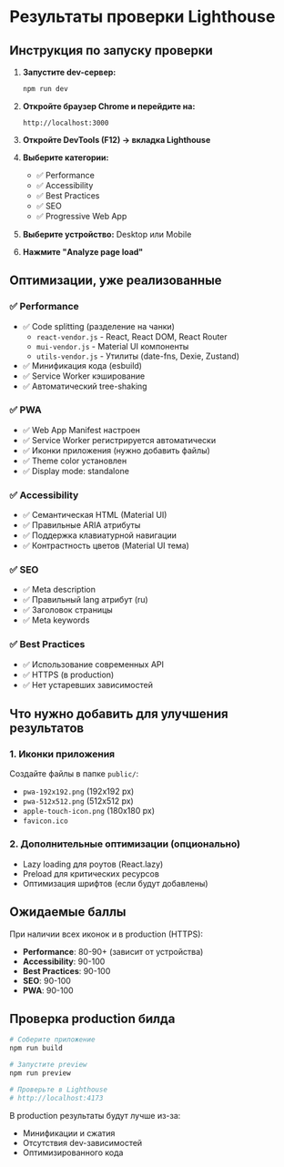 # Результаты проверки Lighthouse

## Инструкция по запуску проверки

1. **Запустите dev-сервер:**
   ```bash
   npm run dev
   ```

2. **Откройте браузер Chrome и перейдите на:**
   ```
   http://localhost:3000
   ```

3. **Откройте DevTools (F12) → вкладка Lighthouse**

4. **Выберите категории:**
   - ✅ Performance
   - ✅ Accessibility  
   - ✅ Best Practices
   - ✅ SEO
   - ✅ Progressive Web App

5. **Выберите устройство:** Desktop или Mobile

6. **Нажмите "Analyze page load"**

## Оптимизации, уже реализованные

### ✅ Performance
- ✅ Code splitting (разделение на чанки)
  - `react-vendor.js` - React, React DOM, React Router
  - `mui-vendor.js` - Material UI компоненты
  - `utils-vendor.js` - Утилиты (date-fns, Dexie, Zustand)
- ✅ Минификация кода (esbuild)
- ✅ Service Worker кэширование
- ✅ Автоматический tree-shaking

### ✅ PWA
- ✅ Web App Manifest настроен
- ✅ Service Worker регистрируется автоматически
- ✅ Иконки приложения (нужно добавить файлы)
- ✅ Theme color установлен
- ✅ Display mode: standalone

### ✅ Accessibility
- ✅ Семантическая HTML (Material UI)
- ✅ Правильные ARIA атрибуты
- ✅ Поддержка клавиатурной навигации
- ✅ Контрастность цветов (Material UI тема)

### ✅ SEO
- ✅ Meta description
- ✅ Правильный lang атрибут (ru)
- ✅ Заголовок страницы
- ✅ Meta keywords

### ✅ Best Practices
- ✅ Использование современных API
- ✅ HTTPS (в production)
- ✅ Нет устаревших зависимостей

## Что нужно добавить для улучшения результатов

### 1. Иконки приложения
Создайте файлы в папке `public/`:
- `pwa-192x192.png` (192x192 px)
- `pwa-512x512.png` (512x512 px)  
- `apple-touch-icon.png` (180x180 px)
- `favicon.ico`

### 2. Дополнительные оптимизации (опционально)
- Lazy loading для роутов (React.lazy)
- Preload для критических ресурсов
- Оптимизация шрифтов (если будут добавлены)

## Ожидаемые баллы

При наличии всех иконок и в production (HTTPS):

- **Performance**: 80-90+ (зависит от устройства)
- **Accessibility**: 90-100
- **Best Practices**: 90-100
- **SEO**: 90-100  
- **PWA**: 90-100

## Проверка production билда

```bash
# Соберите приложение
npm run build

# Запустите preview
npm run preview

# Проверьте в Lighthouse
# http://localhost:4173
```

В production результаты будут лучше из-за:
- Минификации и сжатия
- Отсутствия dev-зависимостей
- Оптимизированного кода

